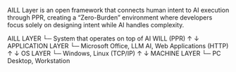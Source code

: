 AILL Layer is an open framework that connects human intent to AI execution through PPR, creating a “Zero-Burden” environment where developers focus solely on designing intent while AI handles complexity.

AILL LAYER
└─ System that operates on top of AI WILL (PPR)
     ↑
     ↓
APPLICATION LAYER
└─ Microsoft Office, LLM AI, Web Applications (HTTP)
     ↑
     ↓
OS LAYER
└─ Windows, Linux (TCP/IP)
     ↑
     ↓
MACHINE LAYER
└─ PC Desktop, Workstation
